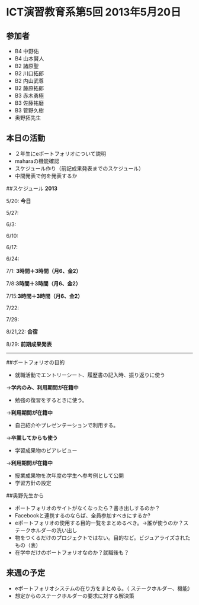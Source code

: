 # ICT演習教育系第5回 2013年5月20日
## 参加者
* B4 中野佑
* B4 山本賢人
* B2 諸原聖
* B2 川口拓郎
* B2 内山武尊
* B2 藤原拓郎
* B3 赤木勇極
* B3 佐藤祐磨
* B3 菅野久樹
* 奥野拓先生

## 本日の活動
- ２年生にeポートフォリオについて説明
- maharaの機能確認
- スケジュール作り（前記成果発表までのスケジュール）
- 中間発表で何を発表するか

##スケジュール
**2013**

5/20: **今日**

5/27: 

6/3:

6/10:

6/17:

6/24:

7/1: **3時間＋3時間（月6、金2）**

7/8:**3時間＋3時間（月6、金2）**

7/15:**3時間＋3時間（月6、金2）**

7/22:

7/29: 

8/21,22: **合宿**

8/29: **前期成果発表**

---
##ポートフォリオの目的
- 就職活動でエントリーシート、履歴書の記入時、振り返りに使う

→**学内のみ、利用期間が在籍中**

- 勉強の復習をするときに使う。

→**利用期間が在籍中**

- 自己紹介やプレゼンテーションで利用する。

→**卒業してからも使う**

- 学習成果物のピアレビュー

→**利用期間が在籍中**

- 授業成果物を次年度の学生へ参考例として公開
- 学習方針の設定

 
##奥野先生から
- ポートフォリオのサイトがなくなったら？書き出しするのか？
- Facebookと連携するのならば、全員参加すべきにするか?
- eポートフォリオの使用する目的一覧をまとめるべき。→誰が使うのか？ステークホルダーの洗い出し
- 物をつくるだけのプロジェクトではない。目的など。ビジュアライズされたもの（表）
- 在学中だけのポートフォリオなのか？就職後も？

## 来週の予定
- eポートフォリオシステムの在り方をまとめる。（ ステークホルダー、機能）
- 想定からのステークホルダーの要求に対する解決策